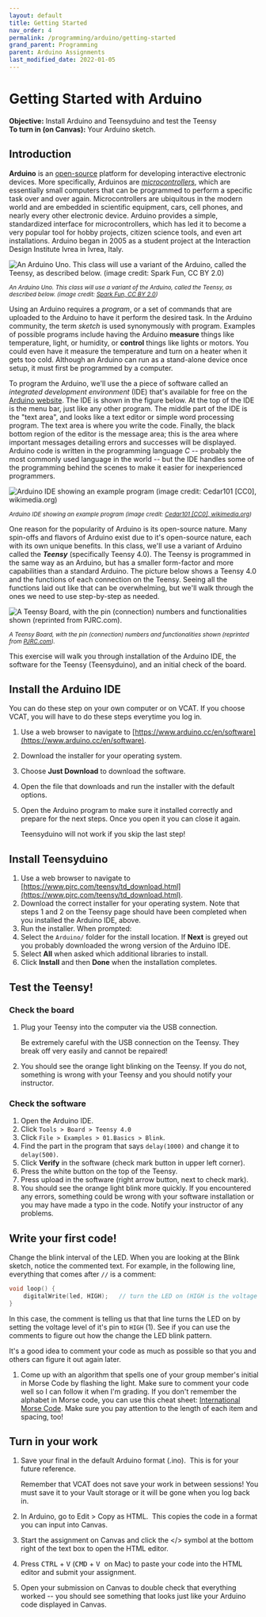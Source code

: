 ```yaml
---
layout: default
title: Getting Started
nav_order: 4
permalink: /programming/arduino/getting-started
grand_parent: Programming
parent: Arduino Assignments
last_modified_date: 2022-01-05
---
```


# Getting Started with Arduino

**Objective:** Install Arduino and Teensyduino and test the Teensy  
**To turn in (on Canvas):** Your Arduino sketch.

## Introduction  

**Arduino** is an [open-source](http://www.wikipedia.com/wiki/Open-source) platform for developing interactive electronic devices.  More specifically, Arduinos are [*microcontrollers*](https://en.wikipedia.org/wiki/Microcontroller), which are essentially small computers that can be programmed to perform a specific task over and over again.  Microcontrollers are ubiquitous in the modern world and are embedded in scientific equipment, cars, cell phones, and nearly every other electronic device.  Arduino provides a simple, standardized interface for microcontrollers, which has led it to become a very popular tool for hobby projects, citizen science tools, and even art installations.  Arduino began in 2005 as a student project at the Interaction Design Institute Ivrea in Ivrea, Italy. 


![<small>*An Arduino Uno. This class will use a variant of the Arduino, called the Teensy, as described below. (image credit: [Spark Fun, CC BY 2.0](https://commons.wikimedia.org/wiki/File:Arduino_Uno_-_R3.jpg))*</small>](https://upload.wikimedia.org/wikipedia/commons/3/38/Arduino_Uno_-_R3.jpg)

<small>*An Arduino Uno. This class will use a variant of the Arduino, called the Teensy, as described below. (image credit: [Spark Fun, CC BY 2.0](https://upload.wikimedia.org/wikipedia/commons/3/38/Arduino_Uno_-_R3.jpg))*</small>

Using an Arduino requires a *program*, or a set of commands that are uploaded to the Arduino to have it perform the desired task. In the Arduino community, the term *sketch* is used synonymously with program.  Examples of possible programs include having the Arduino **measure** things like temperature, light, or humidity, or **control** things like lights or motors.  You could even have it measure the temperature and turn on a heater when it gets too cold.  Although an Arduino can run as a stand-alone device once setup, it must first be programmed by a computer. 

To program the Arduino, we'll use the a piece of software called an *integrated development environment* (IDE) that's available for free on the [Arduino website](http://www.arduino.cc).  The IDE is shown in the figure below.  At the top of the IDE is the menu bar, just like any other program.  The middle part of the IDE is the "text area", and looks like a text editor or simple word processing program.  The text area is where you write the code.  Finally, the black bottom region of the editor is the message area; this is the area where important messages detailing errors and successes will be displayed.  Arduino code is written in the programming language *C* -- probably the most commonly used language in the world -- but the IDE handles some of the programming behind the scenes to make it easier for inexperienced programmers. 

![<small>*Arduino IDE showing an example program (image credit: [Cedar101 [CC0], wikimedia.org](https://upload.wikimedia.org/wikipedia/commons/a/a1/Arduino_IDE_-_Blink.png))*</small>](https://upload.wikimedia.org/wikipedia/commons/a/a1/Arduino_IDE_-_Blink.png)

<small>*Arduino IDE showing an example program (image credit: [Cedar101 [CC0], wikimedia.org](https://upload.wikimedia.org/wikipedia/commons/a/a1/Arduino_IDE_-_Blink.png))*</small>

One reason for the popularity of Arduino is its open-source nature.  Many spin-offs and flavors of Arduino exist due to it's open-source nature, each with its own unique benefits.  In this class, we'll use a variant of Arduino called the ***Teensy*** (specifically Teensy 4.0).  The Teensy is programmed in the same way as an Arduino, but has a smaller form-factor and more capabilities than a standard Arduino.  The picture below shows a Teensy 4.0 and the functions of each connection on the Teensy.  Seeing all the functions laid out like that can be overwhelming, but we'll walk through the ones we need to use step-by-step as needed.

![<small>*A Teensy Board, with the pin (connection) numbers and functionalities shown (reprinted from [PJRC.com](https://www.pjrc.com/teensy/pinout.html)).*</small>](https://www.pjrc.com/store/teensy40_card10a_rev2.png)

<small>*A Teensy Board, with the pin (connection) numbers and functionalities shown (reprinted from [PJRC.com](https://www.pjrc.com/teensy/pinout.html)).*</small>

This exercise will walk you through installation of the Arduino IDE, the software for the Teensy (Teensyduino), and an initial check of the board.

## Install the Arduino IDE


<div class="tip">
You can do these step on your own computer or on VCAT.  If you choose VCAT, you will have to do these steps everytime you log in.
</div>

1. Use a web browser to navigate to [https://www.arduino.cc/en/software](https://www.arduino.cc/en/software).
1. Download the installer for your operating system.
1. Choose **Just Download** to download the software.
1. Open the file that downloads and run the installer with the default options.
1. Open the Arduino program to make sure it installed correctly and prepare for the next steps.  Once you open it you can close it again.

	<div class="warning">
	Teensyduino will not work if you skip the last step!
	</div>

## Install Teensyduino

1. Use a web browser to navigate to [https://www.pjrc.com/teensy/td_download.html](https://www.pjrc.com/teensy/td_download.html).
1. Download the correct installer for your operating system.  Note that steps 1 and 2 on the Teensy page should have been completed when you installed the Arduino IDE, above.
1. Run the installer.  When prompted:
1. Select the `Arduino/` folder for the install location.  If **Next** is greyed out you probably downloaded the wrong version of the Arduino IDE.
1. Select **All** when asked which additional libraries to install.
1. Click **Install** and then **Done** when the installation completes.
  
## Test the Teensy!

### Check the board

1. Plug your Teensy into the computer via the USB connection.

   <div class = "warning">
   Be extremely careful with the USB connection on the Teensy. They break off very easily and cannot be repaired!
   </div>

1. You should see the orange light blinking on the Teensy.  If you do not, something is wrong with your Teensy and you should notify your instructor.

### Check the software

1. Open the Arduino IDE.
1. Click `Tools > Board > Teensy 4.0`
1. Click `File > Examples > 01.Basics > Blink`.
1. Find the part in the program that says `delay(1000)` and change it to `delay(500)`.
1. Click **Verify** in the software (check mark button in upper left corner).
1. Press the white button on the top of the Teensy.
1. Press upload in the software (right arrow button, next to check mark).
1. You should see the orange light blink more quickly.  If you encountered any errors, something could be wrong with your software installation or you may have made a typo in the code.  Notify your instructor of any problems.

## Write your first code!

Change the blink interval of the LED.  When you are looking at the Blink sketch, notice the commented text.  For example, in the following line, everything that comes after `//` is a comment:

```cpp
void loop() {
	digitalWrite(led, HIGH);   // turn the LED on (HIGH is the voltage level)
}
```

In this case, the comment is telling us that that line turns the LED on by setting the voltage level of it's pin to `HIGH` (1).  See if you can use the comments to figure out how the change the LED blink pattern. 

   <div class="tip">
   It's a good idea to comment your code as much as possible so that you and others can figure it out again later.	
   </div>

1. Come up with an algorithm that spells one of your group member's initial in Morse Code by flashing the light.  Make sure to comment your code well so I can follow it when I'm grading.  If you don't remember the alphabet in Morse code, you can use this cheat sheet: [International Morse Code](https://en.wikipedia.org/wiki/Morse_code#/media/File:International_Morse_Code.svg).  Make sure you pay attention to the length of each item and spacing, too!

## Turn in your work

1. Save your final in the default Arduino format (.ino).  This is for your future reference.

    <div class="warning">
    Remember that VCAT does not save your work in between sessions!  You must save it to your Vault storage or it will be gone when you log back in.
    </div>

1. In Arduino, go to Edit > Copy as HTML.  This copies the code in a format you  can input into Canvas.
1. Start the assignment on Canvas and click the </> symbol at the bottom right of the text box to open the HTML editor.
1. Press <kbd>CTRL</kbd> + <KBD>V</KBD> (<kbd>CMD</kbd> +  <kbd>V </kbd> on Mac) to paste your code into the HTML editor and submit your assignment. 
1. Open your submission on Canvas to double check that everything worked -- you should see something that looks just like your Arduino code displayed in Canvas.
